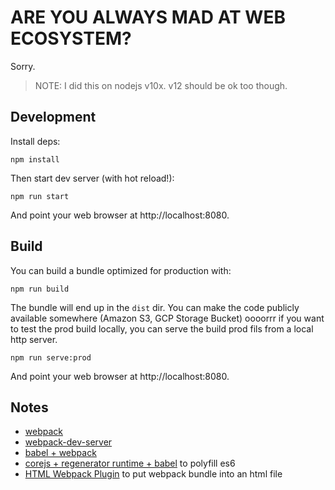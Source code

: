 # ARE YOU ALWAYS MAD AT WEB ECOSYSTEM?
Sorry.

> NOTE: I did this on nodejs v10x. v12 should be ok too though.

## Development

Install deps:

    npm install

Then start dev server (with hot reload!):

    npm run start

And point your web browser at http://localhost:8080.

## Build

You can build a bundle optimized for production with:

    npm run build

The bundle will end up in the `dist` dir. You can make the code publicly available somewhere (Amazon S3, GCP Storage Bucket) oooorrr if you want to test the prod build locally, you can serve the build prod fils from a local http server.

    npm run serve:prod

And point your web browser at http://localhost:8080.

## Notes

- [webpack](https://webpack.js.org/guides/getting-started/)
- [webpack-dev-server](https://webpack.js.org/guides/development/#using-webpack-dev-server)
- [babel + webpack](https://babeljs.io/setup#installation)
- [corejs + regenerator runtime + babel](https://github.com/zloirock/core-js#babel) to polyfill es6
- [HTML Webpack Plugin](https://webpack.js.org/plugins/html-webpack-plugin/) to put webpack bundle into an html file
